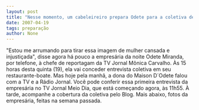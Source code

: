 ```yaml
---
layout: post
title: "Nesse momento, um cabeleireiro prepara Odete para a coletiva de hoje à tarde"
date: 2007-04-19
tags: preparação
author: None
---
```

\"Estou me arrumando para tirar&nbsp;essa imagem de mulher cansada e injustiçada\", disse agora há pouco a empresária da noite Odete Miranda, por telefone, à chefe de reportagam da TV Jornal Mônica Carvalho.
Às 15 horas desta quinta (19), ela vai conceder entrevista coletiva em seu restaurante-boate. Mas hoje pela manhã, a dona do Maison D´Odete falou com a TV e a Rádio Jornal.
Você pode conferir essa primeira entrevista da empresária no TV Jornal Meio Dia, que está começando agora, às 11h55.
À tarde, acompanhe a cobertura da coletiva pelo Blog.
Mais abaixo, fotos da empresária, feitas na semana passada. 